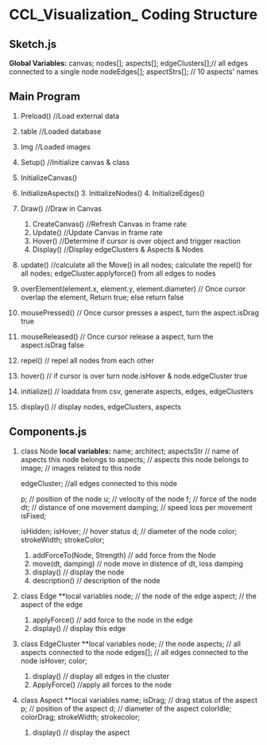 # CCL_Visualization_ Coding Structure

## Sketch.js

**Global Variables:**
canvas; 
nodes[]; 
aspects[];
edgeClusters[];// all edges connected to a single node
nodeEdges[]; 
aspectStrs[]; // 10 aspects' names

## Main Program
1. Preload() //Load external data
  1. table //Loaded database
  2. Img //Loaded images
2. Setup() //Initialize canvas & class
  1. InitializeCanvas()
  2. InitializeAspects()
	3. InitializeNodes()
	4. InitializeEdges()
3. Draw() //Draw in Canvas
	1. CreateCanvas() //Refresh Canvas in frame rate
	2. Update() //Update Canvas in frame rate
	3. Hover() //Determine if cursor is over object and trigger reaction
	4. Display() //Display edgeClusters & Aspects & Nodes

1. update() //calculate all the Move() in all nodes; calculate the repel() for all nodes; edgeCluster.applyforce() from all edges to nodes
2. overElement(element.x, element.y, element.diameter) // Once cursor overlap the element, Return true; else return false
3. mousePressed() // Once cursor presses a aspect, turn the aspect.isDrag true
4. mouseReleased() // Once cursor release a aspect, turn the aspect.isDrag false
5. repel() // repel all nodes from each other
6. hover() // if cursor is over turn node.isHover & node.edgeCluster true
7. initialize() // loaddata from csv, generate aspects, edges, edgeClusters
8. display() // display nodes, edgeClusters, aspects


## Components.js

1. class Node
	**local variables:**
	name;
	architect;
	aspectsStr // name of aspects this node belongs to
	aspects; // aspects this node belongs to
	image; // images related to this node
	
	edgeCluster; //all edges connected to this node
	
	p; // position of the node
	u; // velocity of the node
	f; // force of the node
	dt; // distance of one movement
	damping; // speed loss per movement
	isFixed;

	isHidden; 
	isHover; // hover status
	d; // diameter of the node
	color;
	strokeWidth;
	strokeColor;
	
	1. addForceTo(Node, Strength) // add force from the Node
	2. move(dt, damping) // node move in distence of dt, loss damping
	3. display() // display the node
	4. description() // description of the node

2. class Edge
	**local variables
	node; // the node of the edge
	aspect; // the aspect of the edge

	1. applyForce() // add force to the node in the edge
	2. display() // display this edge

3. class EdgeCluster
	**local variables
	node; // the node
	aspects; // all aspects connected to the node
	edges[]; // all edges connected to the node
	isHover;
	color;

	1. display() // display all edges in the cluster
	2. ApplyForce() //apply all forces to the node

4. class Aspect
	**local variables
	name;
	isDrag; // drag status of the aspect
	p; // position of the aspect
	d; // diameter of the aspect
	colorIdle;
	colorDrag;
	strokeWidth;
	strokecolor;

	1. display() // display the aspect


